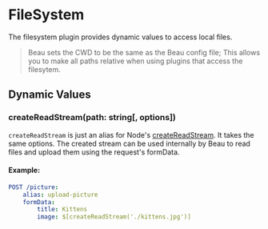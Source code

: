 # FileSystem

The filesystem plugin provides dynamic values to access local files.

> Beau sets the CWD to be the same as the Beau config file; This allows you to
> make all paths relative when using plugins that access the filesytem.

## Dynamic Values

### createReadStream(path: string[, options])

`createReadStream` is just an alias for Node's
[createReadStream](https://nodejs.org/api/fs.html#fs_fs_createreadstream_path_options).
It takes the same options. The created stream can be used internally by Beau to
read files and upload them using the request's formData.

#### Example:

```yaml
POST /picture:
    alias: upload-picture
    formData:
        title: Kittens
        image: $[createReadStream('./kittens.jpg')]
```

